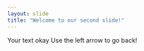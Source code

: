 ```yaml
---
layout: slide
title: "Welcome to our second slide!"
---
```

Your text okay 
Use the left arrow to go back!
